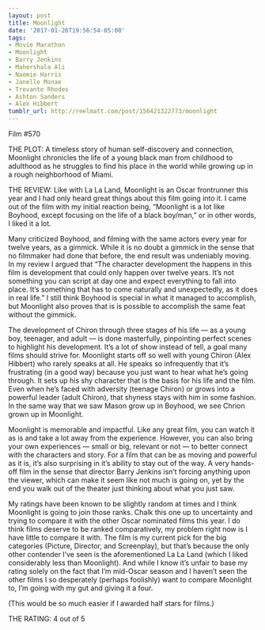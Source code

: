 ```yaml
---
layout: post
title: Moonlight
date: '2017-01-26T19:56:54-05:00'
tags:
- Movie Marathon
- Moonlight
- Barry Jenkins
- Mahershala Ali
- Naomie Harris
- Janelle Monae
- Trevante Rhodes
- Ashton Sanders
- Alex Hibbert
tumblr_url: http://reelmatt.com/post/156421322773/moonlight
---
```

Film #570

THE PLOT: A timeless story of human self-discovery and connection, Moonlight chronicles the life of a young black man from childhood to adulthood as he struggles to find his place in the world while growing up in a rough neighborhood of Miami.

THE REVIEW: Like with La La Land, Moonlight is an Oscar frontrunner this year and I had only heard great things about this film going into it. I came out of the film with my initial reaction being, “Moonlight is a lot like Boyhood, except focusing on the life of a black boy/man,” or in other words, I liked it a lot.

Many criticized Boyhood, and filming with the same actors every year for twelve years, as a gimmick. While it is no doubt a gimmick in the sense that no filmmaker had done that before, the end result was undeniably moving. In my review I argued that “The character development the happens in this film is development that could only happen over twelve years. It’s not something you can script at day one and expect everything to fall into place. It’s something that has to come naturally and unexpectedly, as it does in real life.” I still think Boyhood is special in what it managed to accomplish, but Moonlight also proves that is is possible to accomplish the same feat without the gimmick.

The development of Chiron through three stages of his life — as a young boy, teenager, and adult — is done masterfully, pinpointing perfect scenes to highlight his development. It’s a lot of show instead of tell, a goal many films should strive for. Moonlight starts off so well with young Chiron (Alex Hibbert) who rarely speaks at all. He speaks so infrequently that it’s frustrating (in a good way) because you just want to hear what he’s going through. It sets up his shy character that is the basis for his life and the film. Even when he’s faced with adversity (teenage Chiron) or grows into a powerful leader (adult Chiron), that shyness stays with him in some fashion. In the same way that we saw Mason grow up in Boyhood, we see Chrion grown up in Moonlight.

Moonlight is memorable and impactful. Like any great film, you can watch it as is and take a lot away from the experience. However, you can also bring your own experiences — small or big, relevant or not — to better connect with the characters and story. For a film that can be as moving and powerful as it is, it’s also surprising in it’s ability to stay out of the way. A very hands-off film in the sense that director Barry Jenkins isn’t forcing anything upon the viewer, which can make it seem like not much is going on, yet by the end you walk out of the theater just thinking about what you just saw.

My ratings have been known to be slightly random at times and I think Moonlight is going to join those ranks. Chalk this one up to uncertainty and trying to compare it with the other Oscar nominated films this year. I do think films deserve to be ranked comparatively, my problem right now is I have little to compare it with. The film is my current pick for the big categories (Picture, Director, and Screenplay), but that’s because the only other contender I’ve seen is the aforementioned La La Land (which I liked considerably less than Moonlight). And while I know it’s unfair to base my rating solely on the fact that I’m mid-Oscar season and I haven’t seen the other films I so desperately (perhaps foolishly) want to compare Moonlight to, I’m going with my gut and giving it a four.

(This would be so much easier if I awarded half stars for films.)

THE RATING: 4 out of 5
